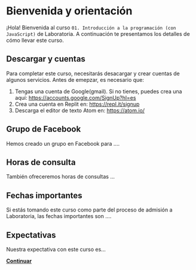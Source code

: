 # Bienvenida y orientación
¡Hola! Bienvenida al curso `01. Introducción a la programación (con JavaScript)` de Laboratoria. A continuación te presentamos los detalles de cómo llevar este curso.

## Descargar y cuentas
Para completar este curso, necesitarás desacargar y crear cuentas de algunos servicios. Antes de emepzar, es necesario que:

  1. Tengas una cuenta de Google(gmail). Si no tienes, puedes crea una aquí: https://accounts.google.com/SignUp?hl=es
  2. Crea una cuenta en Replit en: https://repl.it/signup
  3. Descarga el editor de texto Atom en: https://atom.io/

## Grupo de Facebook
Hemos creado un grupo en Facebook para ....

## Horas de consulta
También ofreceremos horas de consultas ...

## Fechas importantes
Si estás tomando este curso como parte del proceso de admisión a Laboratoria, las fechas importantes son ....

## Expectativas
Nuestra expectativa con este curso es...

**[Continuar](01-why-learn-to-code.md)**
